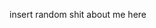 insert random shit about me here

<!---
smikkelbakje/smikkelbakje is a ✨ special ✨ repository because its `README.md` (this file) appears on your GitHub profile.
You can click the Preview link to take a look at your changes.
--->

